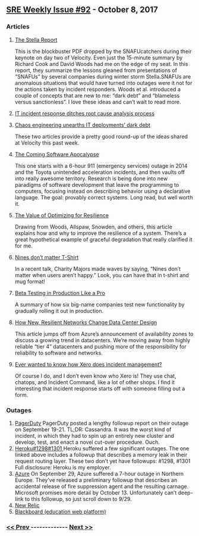 ## [SRE Weekly Issue #92](https://sreweekly.com/sre-weekly-issue-92/) - October 8, 2017
### Articles

1. [The Stella Report](http://stella.report)

    This is the blockbuster PDF dropped by the SNAFUcatchers during their keynote on day two of Velocity. Even just the 15-minute summary by Richard Cook and David Woods had me on the edge of my seat. In this report, they summarize the lessons gleaned from presentations of “SNAFUs” by several companies during winter storm Stella.SNAFUs are anomalous situations that would have turned into outages were it not for the actions taken by incident responders. Woods et al. introduced a couple of concepts that are new to me: “dark debt” and “blameless versus sanctionless”. I love these ideas and can’t wait to read more.
1. [IT incident response ditches root cause analysis process](http://searchitoperations.techtarget.com/news/450427746/IT-incident-response-ditches-root-cause-analysis-process)

    
1. [Chaos engineering unearths IT deployments’ dark debt](http://searchitoperations.techtarget.com/news/450427774/Chaos-engineering-unearths-IT-deployments-dark-debt)

    These two articles provide a pretty good round-up of the ideas shared at Velocity this past week.
1. [The Coming Software Apocalypse](https://www.theatlantic.com/technology/archive/2017/09/saving-the-world-from-code/540393/)

    This one starts with a 6-hour 911 (emergency services) outage in 2014 and the Toyota unintended acceleration incidents, and then vaults off into really awesome territory. Research is being done into new paradigms of software development that leave the programming to computers, focusing instead on describing behavior using a declarative language. The goal: provably correct systems. Long read, but well worth it.
1. [The Value of Optimizing for Resilience](https://dzone.com/articles/the-value-of-optimising-for-resilience)

    Drawing from Woods, Allspaw, Snowden, and others, this article explains how and why to improve the resilience of a system. There’s a great hypothetical example of graceful degradation that really clarified it for me.
1. [Nines don’t matter T-Shirt](https://www.zazzle.com/nines_dont_matter_t_shirt-235118578582589495)

    In a recent talk, Charity Majors made waves by saying, “Nines don’t matter when users aren’t happy.” Look, you can have that in t-shirt and mug format!
1. [Beta Testing in Production Like a Pro](https://dzone.com/articles/beta-testing-with-feature-toggles-testing-in-produ)

    A summary of how six big-name companies test new functionality by gradually rolling it out in production.
1. [How New, Resilient Networks Change Data Center Design](http://www.datacenterknowledge.com/design/will-data-center-operators-shed-tier-favor-distributed-resiliency)

    This article jumps off from Azure’s announcement of availability zones to discuss a growing trend in datacenters. We’re moving away from highly reliable “tier 4” datacenters and pushing more of the responsibility for reliability to software and networks.
1. [Ever wanted to know how Xero does incident management?](https://itbrief.co.nz/story/ever-wanted-know-how-xero-does-incident-management/)

    Of course I do, and I don’t even know who Xero is! They use chat, chatops, and Incident Command, like a lot of other shops. I find it interesting that incident response starts off with someone filling out a form.
### Outages

1. [PagerDuty](https://status.pagerduty.com/incidents/v2vrgccbtgxn)
    PagerDuty posted a lengthy followup report on their outage on September 19-21. TL;DR: Cassandra. It was the worst kind of incident, in which they had to spin up an entirely new cluster and develop, test, and enact a novel cut-over procedure. Ouch.
1. [Heroku#1298#1301
](https://status.heroku.com/incidents/1290)
    Heroku suffered a few significant outages. The one linked above includes a followup that describes a memory leak in their request routing layer. These two don’t yet have followups: #1298, #1301
Full disclosure: Heroku is my employer.
1. [Azure](https://azure.microsoft.com/en-us/status/history/)
    On September 29, Azure suffered a 7-hour outage in Northern Europe. They’ve released a preliminary followup that describes an accidental release of fire suppression agent and the resulting carnage. Microsoft promises more detail by October 13.
Unfortunately can’t deep-link to this followup, so just scroll down to 9/29.
1. [New Relic](https://status.newrelic.com/incidents/rd5gn27v3tb7)
1. [Blackboard (education web platform)](http://thelinc.co.uk/2017/10/blackboard-offline-again-just-days-after-it-claim-technical-issues-were-resolved/)

### [ << Prev ](sreweekly-91.md) ------------- [ Next >> ](sreweekly-93.md)